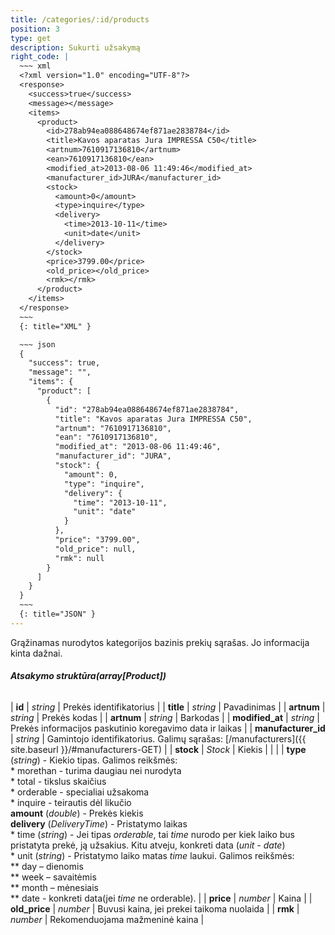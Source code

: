 ```yaml
---
title: /categories/:id/products
position: 3
type: get
description: Sukurti užsakymą
right_code: |
  ~~~ xml
  <?xml version="1.0" encoding="UTF-8"?>
  <response>
    <success>true</success>
    <message></message>
    <items>
      <product>
        <id>278ab94ea088648674ef871ae2838784</id>
        <title>Kavos aparatas Jura IMPRESSA C50</title>
        <artnum>7610917136810</artnum>
        <ean>7610917136810</ean>
        <modified_at>2013-08-06 11:49:46</modified_at>
        <manufacturer_id>JURA</manufacturer_id>
        <stock>
          <amount>0</amount>
          <type>inquire</type>
          <delivery>
            <time>2013-10-11</time>
            <unit>date</unit>
          </delivery>
        </stock>
        <price>3799.00</price>
        <old_price></old_price>
        <rmk></rmk>
      </product>
    </items>
  </response>
  ~~~
  {: title="XML" }

  ~~~ json
  {
    "success": true,
    "message": "",
    "items": {
      "product": [
        {
          "id": "278ab94ea088648674ef871ae2838784",
          "title": "Kavos aparatas Jura IMPRESSA C50",
          "artnum": "7610917136810",
          "ean": "7610917136810",
          "modified_at": "2013-08-06 11:49:46",
          "manufacturer_id": "JURA",
          "stock": {
            "amount": 0,
            "type": "inquire",
            "delivery": {
              "time": "2013-10-11",
              "unit": "date"
            }
          },
          "price": "3799.00",
          "old_price": null,
          "rmk": null
        }
      ]
    }
  }
  ~~~
  {: title="JSON" }
---
```

Grąžinamas nurodytos kategorijos bazinis prekių sąrašas. Jo informacija kinta dažnai.

###### **Atsakymo struktūra(array[Product])**

| **id** | *string* | Prekės identifikatorius |
| **title** | *string* | Pavadinimas |
| **artnum** | *string* | Prekės kodas |
| **artnum** | *string* | Barkodas |
| **modified_at** | *string* | Prekės informacijos paskutinio koregavimo data ir laikas |
| **manufacturer_id** | *string* | Gamintojo identifikatorius. Galimų sąrašas: [/manufacturers]({{ site.baseurl }}/#manufacturers-GET) |
| **stock** | *Stock* | Kiekis |
| | | **type** (*string*) - Kiekio tipas. Galimos reikšmės: <br>* morethan - turima daugiau nei nurodyta <br>* total - tikslus skaičius <br>* orderable - specialiai užsakoma <br>* inquire - teirautis dėl likučio <br>**amount** (*double*) - Prekės kiekis <br>**delivery** (*DeliveryTime*) - Pristatymo laikas <br>* time (*string*) - Jei tipas *orderable*, tai *time* nurodo per kiek laiko bus pristatyta prekė, ją užsakius. Kitu atveju, konkreti data (*unit - date*) <br>* unit (*string*) - Pristatymo laiko matas *time* laukui. Galimos reikšmės: <br>** day – dienomis <br>** week – savaitėmis <br>** month – mėnesiais <br>** date - konkreti data(jei *time* ne orderable). |
| **price** | *number* | Kaina |
| **old_price** | *number* | Buvusi kaina, jei prekei taikoma nuolaida |
| **rmk** | *number* | Rekomenduojama mažmeninė kaina |
